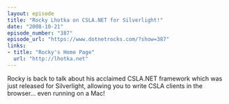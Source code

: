 ```yaml
---
layout: episode
title: "Rocky Lhotka on CSLA.NET for Silverlight!"
date: "2008-10-21"
episode_number: "387"
episode_url: "https://www.dotnetrocks.com/?show=387"
links:
- title: "Rocky's Home Page"
  url: "http://lhotka.net"
---
```


Rocky is back to talk about his acclaimed CSLA.NET framework which was just released for Silverlight, allowing you to write CSLA clients in the browser... even running on a Mac!
